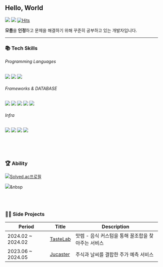 
## Hello, World

<a href="https://dogdeveloper1266.tistory.com/"><img src="https://img.shields.io/badge/Blog-000000?style=flat-square&logo=Tistory&logoColor=white"/></a>
<a href="mailto:sonjs01@naver.com"><img src="https://img.shields.io/badge/EMAIL-EA4335?style=flat-square&logo=gmail&logoColor=black"/></a>
[![Hits](https://hits.seeyoufarm.com/api/count/incr/badge.svg?url=https%3A%2F%2Fgithub.com%2Fjjunhyeon&count_bg=%233C87CA&title_bg=%23555555&icon=&icon_color=%23E7E7E7&title=hits&edge_flat=false)](https://hits.seeyoufarm.com)

**모름**을 **인정**하고 문제을 해결하기 위해 꾸준히 공부하고 있는 개발자입니다.  

* * * 

### 📚 Tech Skills

###### Programming Languages
<p>
<img src="https://img.shields.io/badge/JAVA-007396?style=for-the-badge&logo=Java&logoColor=black">
<img src="https://img.shields.io/badge/JavaScript-F7DF1E?style=for-the-badge&logo=JavaScript&logoColor=white">
<img src="https://img.shields.io/badge/python-3776AB?style=for-the-badge&logo=python&logoColor=black">
</p>

###### Frameworks & DATABASE
<p>
<img src="https://img.shields.io/badge/springboot-6DB33F?style=for-the-badge&logo=springboot&logoColor=white">
<img src="https://img.shields.io/badge/Spring-6DB33F?style=for-the-badge&logo=Spring&logoColor=white">
<img src="https://img.shields.io/badge/React-61DBFB?style=for-the-badge&amp;logo=React&amp;logoColor=white">
<img src="https://img.shields.io/badge/MySQL-4479A1?style=for-the-badge&amp;logo=MySQL&amp;logoColor=white">
<img src="https://img.shields.io/badge/Oracle-F80000?style=for-the-badge&logo=Oracle&logoColor=black">
</p>

###### Infra
<p>
<img src="https://img.shields.io/badge/NAVER-03C75A?style=for-the-badge&logo=NAVER&logoColor=white">
<img src="https://img.shields.io/badge/Jenkins-D24939?style=flat-square&logo=jenkins&logoColor=white">
<img src="https://img.shields.io/badge/Docker-2496ED?style=flat-square&logo=Docker&logoColor=white">
<img src="https://img.shields.io/badge/GitHub Actions-2088FF?style=for-the-badge&logo=GitHub Actions&logoColor=white">
</p>

<br>
<br>
<br>
  
### 🏆 Ability
[![Solved.ac프로필](http://mazassumnida.wtf/api/v2/generate_badge?boj=junh1266)](https://solved.ac/junh1266)

<a href="https://www.acmicpc.net/user/junh1266"><img src="https://img.shields.io/badge/BOJ-3766AB?style=flat-square&logo=Bloglovin&logoColor=white"/></a>&nbsp </a>


<br>
<br>

### 👩‍💻 Side Projects
|Period|Title|Description|
|---|---|---|
|2024.02 ~ 2024.02|[TasteLab](https://bside.best/projects/detail/P240123133002)|맛렙 - 음식 커스텀을 통해 꿀조합을 찾아주는 서비스|
|2023.06 ~ 2024.05|[Jucaster](https://www.jucaster.com/)|주식과 날씨를 결합한 주가 예측 서비스|
